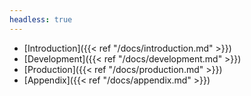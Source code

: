 ```yaml
---
headless: true
---
```


- [Introduction]({{< ref "/docs/introduction.md" >}})
- [Development]({{< ref "/docs/development.md" >}})
- [Production]({{< ref "/docs/production.md" >}})
- [Appendix]({{< ref "/docs/appendix.md" >}})
